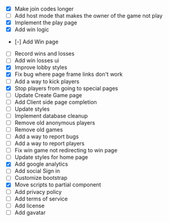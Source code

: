 - [x] Make join codes longer
- [ ] Add host mode that makes the owner of the game not play
- [x] Implement the play page
- [x] Add win logic
- [-] Add Win page
- [ ] Record wins and losses
- [ ] Add win losses ui
- [x] Improve lobby styles
- [x] Fix bug where page frame links don't work
- [ ] Add a way to kick players
- [x] Stop players from going to special pages
- [ ] Update Create Game page
- [ ] Add Client side page completion
- [ ] Update styles
- [ ] Implement database cleanup
- [ ] Remove old anonymous players
- [ ] Remove old games
- [ ] Add a way to report bugs
- [ ] Add a way to report players
- [ ] Fix win game not redirecting to win page
- [ ] Update styles for home page
- [x] Add google analytics
- [ ] Add social Sign in
- [ ] Customize bootstrap
- [x] Move scripts to partial component
- [ ] Add privacy policy
- [ ] Add terms of service
- [ ] Add license
- [ ] Add gavatar
